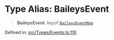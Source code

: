 # Type Alias: BaileysEvent

> **BaileysEvent**: keyof [`BaileysEventMap`](BaileysEventMap.md)

Defined in: [src/Types/Events.ts:110](https://github.com/Fokusdotid/bail/blob/99acc683da8779d62a0509bb4108fdb35cb2b061/src/Types/Events.ts#L110)
